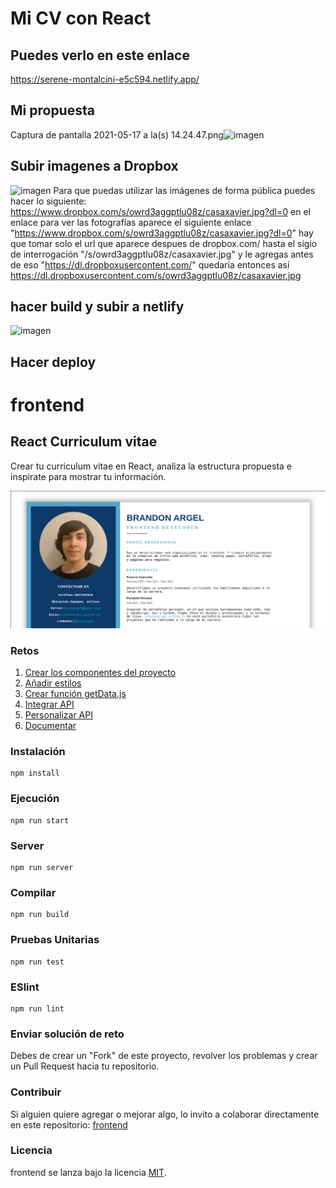 # Mi CV con React 
## Puedes verlo en este enlace
https://serene-montalcini-e5c594.netlify.app/

## Mi propuesta
Captura de pantalla 2021-05-17 a la(s) 14.24.47.png![imagen](https://user-images.githubusercontent.com/9596542/118545074-bc889600-b71b-11eb-9b74-18c6b50e51f1.png)

## Subir imagenes a Dropbox
![imagen](https://user-images.githubusercontent.com/9596542/118545381-2143f080-b71c-11eb-937d-83799f33cca3.png)
Para que puedas utilizar las imágenes de forma pública puedes hacer lo siguiente:
https://www.dropbox.com/s/owrd3aggptlu08z/casaxavier.jpg?dl=0
en el enlace para ver las fotografías aparece el siguiente enlace "https://www.dropbox.com/s/owrd3aggptlu08z/casaxavier.jpg?dl=0" hay que tomar solo el url que aparece despues de dropbox.com/ hasta el sigio de interrogación "/s/owrd3aggptlu08z/casaxavier.jpg" y le agregas antes de eso "https://dl.dropboxusercontent.com/" quedaría entonces así https://dl.dropboxusercontent.com/s/owrd3aggptlu08z/casaxavier.jpg

## hacer build y subir a netlify
![imagen](https://user-images.githubusercontent.com/9596542/118545944-e7bfb500-b71c-11eb-829b-6cef4430f0ef.png)

## Hacer deploy


# frontend

## React Curriculum vitae

Crear tu curriculum vitae en React, analiza la estructura propuesta e inspirate para mostrar tu información.

![react-cv](https://github.com/PlatziMaster/frontend/blob/main/screenshot.png?raw=true)

### Retos
1. [Crear los componentes del proyecto](https://github.com/platzimaster/frontend/issues/1)
2. [Añadir estilos](https://github.com/platzimaster/frontend/issues/2)
3. [Crear función getData.js](https://github.com/platzimaster/frontend/issues/3)
4. [Integrar API](https://github.com/platzimaster/frontend/issues/4)
5. [Personalizar API](https://github.com/platzimaster/frontend/issues/5)
6. [Documentar](https://github.com/platzimaster/frontend/issues/6)

### Instalación
```
npm install
```

### Ejecución
```
npm run start
```

### Server
```
npm run server
```

### Compilar
```
npm run build
```

### Pruebas Unitarias
```
npm run test
```

### ESlint
```
npm run lint
```

### Enviar solución de reto
Debes de crear un "Fork" de este proyecto, revolver los problemas y crear un Pull Request hacia tu repositorio.

### Contribuir
Si alguien quiere agregar o mejorar algo, lo invito a colaborar directamente en este repositorio: [frontend](https://github.com/platzimaster/frontend/)

### Licencia
frontend se lanza bajo la licencia [MIT](https://opensource.org/licenses/MIT).
